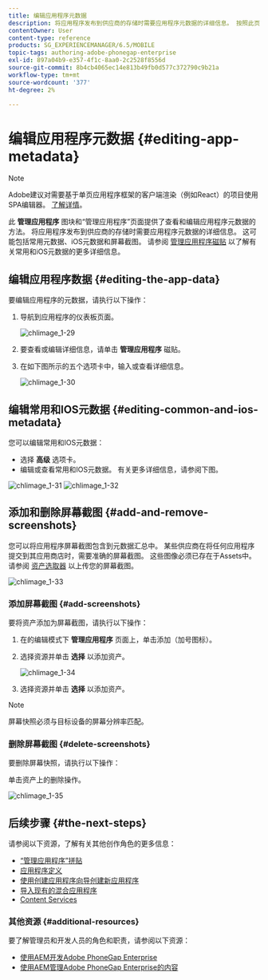 ```yaml
---
title: 编辑应用程序元数据
description: 将应用程序发布到供应商的存储时需要应用程序元数据的详细信息。 按照此页面了解如何编辑应用程序数据。
contentOwner: User
content-type: reference
products: SG_EXPERIENCEMANAGER/6.5/MOBILE
topic-tags: authoring-adobe-phonegap-enterprise
exl-id: 897a04b9-e357-4f1c-8aa0-2c2528f8556d
source-git-commit: 8b4cb4065ec14e813b49fb0d577c372790c9b21a
workflow-type: tm+mt
source-wordcount: '377'
ht-degree: 2%

---
```


# 编辑应用程序元数据 {#editing-app-metadata}

>[!NOTE]
>
>Adobe建议对需要基于单页应用程序框架的客户端渲染（例如React）的项目使用SPA编辑器。 [了解详情](/help/sites-developing/spa-overview.md)。

此 **管理应用程序** 图块和“管理应用程序”页面提供了查看和编辑应用程序元数据的方法。 将应用程序发布到供应商的存储时需要应用程序元数据的详细信息。 这可能包括常用元数据、iOS元数据和屏幕截图。 请参阅 [管理应用程序磁贴](/help/mobile/phonegap-app-details-tile.md) 以了解有关常用和iOS元数据的更多详细信息。

## 编辑应用程序数据 {#editing-the-app-data}

要编辑应用程序的元数据，请执行以下操作：

1. 导航到应用程序的仪表板页面。

   ![chlimage_1-29](assets/chlimage_1-29.png)

1. 要查看或编辑详细信息，请单击 **管理应用程序** 磁贴。

1. 在如下图所示的五个选项卡中，输入或查看详细信息。

   ![chlimage_1-30](assets/chlimage_1-30.png)

## 编辑常用和IOS元数据 {#editing-common-and-ios-metadata}

您可以编辑常用和IOS元数据：

* 选择 **高级** 选项卡。
* 编辑或查看常用和IOS元数据。 有关更多详细信息，请参阅下图。

![chlimage_1-31](assets/chlimage_1-31.png) ![chlimage_1-32](assets/chlimage_1-32.png)

## 添加和删除屏幕截图 {#add-and-remove-screenshots}

您可以将应用程序屏幕截图包含到元数据汇总中。 某些供应商在将任何应用程序提交到其应用商店时，需要准确的屏幕截图。 这些图像必须已存在于Assets中。 请参阅 [资产选取器](../assets/search-assets.md#assetpicker) 以上传您的屏幕截图。

![chlimage_1-33](assets/chlimage_1-33.png)

### 添加屏幕截图 {#add-screenshots}

要将资产添加为屏幕截图，请执行以下操作：

1. 在的编辑模式下 **管理应用程序** 页面上，单击添加（加号图标）。
1. 选择资源并单击 **选择** 以添加资产。

   ![chlimage_1-34](assets/chlimage_1-34.png)

1. 选择资源并单击 **选择** 以添加资产。

>[!NOTE]
>
>屏幕快照必须与目标设备的屏幕分辨率匹配。

### 删除屏幕截图 {#delete-screenshots}

要删除屏幕快照，请执行以下操作：

单击资产上的删除操作。

![chlimage_1-35](assets/chlimage_1-35.png)

## 后续步骤 {#the-next-steps}

请参阅以下资源，了解有关其他创作角色的更多信息：

* [“管理应用程序”拼贴](/help/mobile/phonegap-app-details-tile.md)
* [应用程序定义](/help/mobile/phonegap-app-definitions.md)
* [使用创建应用程序向导创建新应用程序](/help/mobile/phonegap-create-new-app.md)
* [导入现有的混合应用程序](/help/mobile/phonegap-adding-content-to-imported-app.md)
* [Content Services](/help/mobile/develop-content-as-a-service.md)

### 其他资源 {#additional-resources}

要了解管理员和开发人员的角色和职责，请参阅以下资源：

* [使用AEM开发Adobe PhoneGap Enterprise](/help/mobile/developing-in-phonegap.md)
* [使用AEM管理Adobe PhoneGap Enterprise的内容](/help/mobile/administer-phonegap.md)
